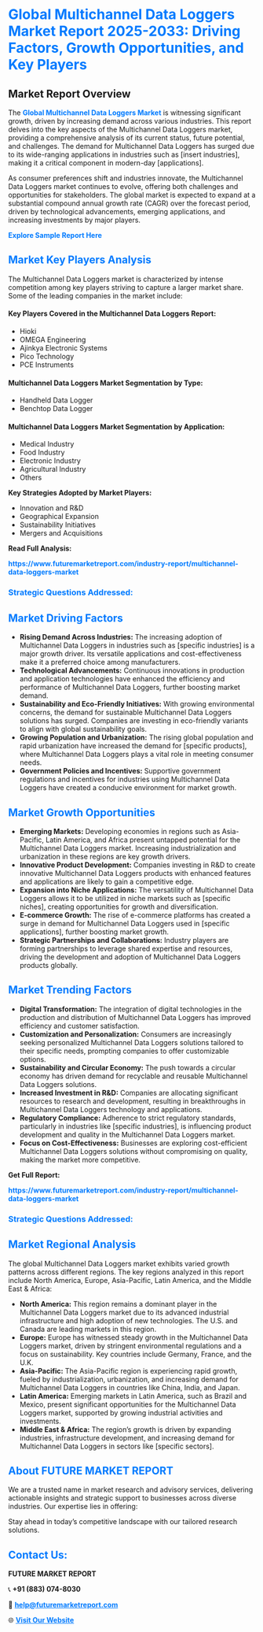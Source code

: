 <h1 style="color: #007BFF;">Global Multichannel Data Loggers Market Report 2025-2033: Driving Factors, Growth Opportunities, and Key Players</h1>

<section id="overview">
<h2>Market Report Overview</h2>
<p>The <a href="https://www.futuremarketreport.com/industry-report/multichannel-data-loggers-market" style="color: #007BFF; text-decoration: none;"><strong>Global Multichannel Data Loggers Market</strong></a> is witnessing significant growth, driven by increasing demand across various industries. This report delves into the key aspects of the Multichannel Data Loggers market, providing a comprehensive analysis of its current status, future potential, and challenges. The demand for Multichannel Data Loggers has surged due to its wide-ranging applications in industries such as [insert industries], making it a critical component in modern-day [applications].</p>
<p>As consumer preferences shift and industries innovate, the Multichannel Data Loggers market continues to evolve, offering both challenges and opportunities for stakeholders. The global market is expected to expand at a substantial compound annual growth rate (CAGR) over the forecast period, driven by technological advancements, emerging applications, and increasing investments by major players.</p>
</section>

<section id="overview">
<p><a href="https://www.futuremarketreport.com/request-sample/reportId=29317" style="color: #007BFF; text-decoration: none;"><strong>Explore Sample Report Here</strong></a></p>
</section>

<section id="key-players">
<h2 style="color: #007BFF;">Market Key Players Analysis</h2>
<p>The Multichannel Data Loggers market is characterized by intense competition among key players striving to capture a larger market share. Some of the leading companies in the market include:</p>
<h4>Key Players Covered in the Multichannel Data Loggers Report:</h4>
<ul><li>Hioki</li><li>OMEGA Engineering</li><li>Ajinkya Electronic Systems</li><li>Pico Technology</li><li>PCE Instruments</li></ul>
<h4>Multichannel Data Loggers Market Segmentation by Type:</h4>
<ul><li>Handheld Data Logger</li><li>Benchtop Data Logger</li></ul>

<h4>Multichannel Data Loggers Market Segmentation by Application:</h4>
<ul><li>Medical Industry</li><li>Food Industry</li><li>Electronic Industry</li><li>Agricultural Industry</li><li>Others</li></ul>
<p><strong>Key Strategies Adopted by Market Players:</strong></p>
<ul>
<li>Innovation and R&D</li>
<li>Geographical Expansion</li>
<li>Sustainability Initiatives</li>
<li>Mergers and Acquisitions</li>
</ul>
</section>

<section>
<p><strong>Read Full Analysis: </strong></p><a href="https://www.futuremarketreport.com/industry-report/multichannel-data-loggers-market" style="color: #007BFF; text-decoration: none;"><strong>https://www.futuremarketreport.com/industry-report/multichannel-data-loggers-market</strong></a>
<h3 style="color: #007BFF;">Strategic Questions Addressed:</h3>
</section>

<section id="driving-factors">
<h2 style="color: #007BFF;">Market Driving Factors</h2>
<ul>
<li><strong>Rising Demand Across Industries:</strong> The increasing adoption of Multichannel Data Loggers in industries such as [specific industries] is a major growth driver. Its versatile applications and cost-effectiveness make it a preferred choice among manufacturers.</li>
<li><strong>Technological Advancements:</strong> Continuous innovations in production and application technologies have enhanced the efficiency and performance of Multichannel Data Loggers, further boosting market demand.</li>
<li><strong>Sustainability and Eco-Friendly Initiatives:</strong> With growing environmental concerns, the demand for sustainable Multichannel Data Loggers solutions has surged. Companies are investing in eco-friendly variants to align with global sustainability goals.</li>
<li><strong>Growing Population and Urbanization:</strong> The rising global population and rapid urbanization have increased the demand for [specific products], where Multichannel Data Loggers plays a vital role in meeting consumer needs.</li>
<li><strong>Government Policies and Incentives:</strong> Supportive government regulations and incentives for industries using Multichannel Data Loggers have created a conducive environment for market growth.</li>
</ul>
</section>

<section id="growth-opportunities">
<h2 style="color: #007BFF;">Market Growth Opportunities</h2>
<ul>
<li><strong>Emerging Markets:</strong> Developing economies in regions such as Asia-Pacific, Latin America, and Africa present untapped potential for the Multichannel Data Loggers market. Increasing industrialization and urbanization in these regions are key growth drivers.</li>
<li><strong>Innovative Product Development:</strong> Companies investing in R&D to create innovative Multichannel Data Loggers products with enhanced features and applications are likely to gain a competitive edge.</li>
<li><strong>Expansion into Niche Applications:</strong> The versatility of Multichannel Data Loggers allows it to be utilized in niche markets such as [specific niches], creating opportunities for growth and diversification.</li>
<li><strong>E-commerce Growth:</strong> The rise of e-commerce platforms has created a surge in demand for Multichannel Data Loggers used in [specific applications], further boosting market growth.</li>
<li><strong>Strategic Partnerships and Collaborations:</strong> Industry players are forming partnerships to leverage shared expertise and resources, driving the development and adoption of Multichannel Data Loggers products globally.</li>
</ul>
</section>

<section id="trending-factors">
<h2 style="color: #007BFF;">Market Trending Factors</h2>
<ul>
<li><strong>Digital Transformation:</strong> The integration of digital technologies in the production and distribution of Multichannel Data Loggers has improved efficiency and customer satisfaction.</li>
<li><strong>Customization and Personalization:</strong> Consumers are increasingly seeking personalized Multichannel Data Loggers solutions tailored to their specific needs, prompting companies to offer customizable options.</li>
<li><strong>Sustainability and Circular Economy:</strong> The push towards a circular economy has driven demand for recyclable and reusable Multichannel Data Loggers solutions.</li>
<li><strong>Increased Investment in R&D:</strong> Companies are allocating significant resources to research and development, resulting in breakthroughs in Multichannel Data Loggers technology and applications.</li>
<li><strong>Regulatory Compliance:</strong> Adherence to strict regulatory standards, particularly in industries like [specific industries], is influencing product development and quality in the Multichannel Data Loggers market.</li>
<li><strong>Focus on Cost-Effectiveness:</strong> Businesses are exploring cost-efficient Multichannel Data Loggers solutions without compromising on quality, making the market more competitive.</li>
</ul>
</section>

<section>
<p><strong>Get Full Report: </strong></p><a href="https://www.futuremarketreport.com/industry-report/multichannel-data-loggers-market" style="color: #007BFF; text-decoration: none;"><strong>https://www.futuremarketreport.com/industry-report/multichannel-data-loggers-market</strong></a>
<h3 style="color: #007BFF;">Strategic Questions Addressed:</h3>
</section>


<section id="regional-analysis">
<h2 style="color: #007BFF;">Market Regional Analysis</h2>
<p>The global Multichannel Data Loggers market exhibits varied growth patterns across different regions. The key regions analyzed in this report include North America, Europe, Asia-Pacific, Latin America, and the Middle East & Africa:</p>
<ul>
<li><strong>North America:</strong> This region remains a dominant player in the Multichannel Data Loggers market due to its advanced industrial infrastructure and high adoption of new technologies. The U.S. and Canada are leading markets in this region.</li>
<li><strong>Europe:</strong> Europe has witnessed steady growth in the Multichannel Data Loggers market, driven by stringent environmental regulations and a focus on sustainability. Key countries include Germany, France, and the U.K.</li>
<li><strong>Asia-Pacific:</strong> The Asia-Pacific region is experiencing rapid growth, fueled by industrialization, urbanization, and increasing demand for Multichannel Data Loggers in countries like China, India, and Japan.</li>
<li><strong>Latin America:</strong> Emerging markets in Latin America, such as Brazil and Mexico, present significant opportunities for the Multichannel Data Loggers market, supported by growing industrial activities and investments.</li>
<li><strong>Middle East & Africa:</strong> The region’s growth is driven by expanding industries, infrastructure development, and increasing demand for Multichannel Data Loggers in sectors like [specific sectors].</li>
</ul>
</section>

<footer>
<h2 style="color: #007BFF;">About FUTURE MARKET REPORT</h2>
<p>We are a trusted name in market research and advisory services, delivering actionable insights and strategic support to businesses across diverse industries. Our expertise lies in offering:</p>

<p>Stay ahead in today’s competitive landscape with our tailored research solutions.</p>

<h2 style="color: #007BFF;">Contact Us:</h2>
<p><strong>FUTURE MARKET REPORT</strong></p>
<p>📞 <strong>+91 (883) 074-8030</strong></p>
<p>📧 <strong><a href="mailto:help@futuremarketreport.com" style="color: #007BFF;">help@futuremarketreport.com</a></strong></p>
<p>🌐 <strong><a href="https://www.futuremarketreport.com/" style="color: #007BFF;">Visit Our Website</a></strong></p>
</footer>